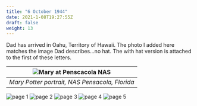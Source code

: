 ```yaml
---
title: "6 October 1944"
date: 2021-1-08T19:27:55Z
draft: false
weight: 13
---
```

 
Dad has arrived in Oahu, Territory of Hawaii. The photo I added here matches the image Dad describes...no hat.  The with hat version is attached to the first of these letters.

| ![Mary at Penscacola NAS](MaryPotter1944.jpg?height=300px)|
|:---:|
|*Mary Potter portrait, NAS Pensacola, Florida*|
![page 1](img014.jpg)
![page 2](img015.jpg)
![page 3](img016.jpg)
![page 4](img017.jpg)
![page 5](img019.jpg)
